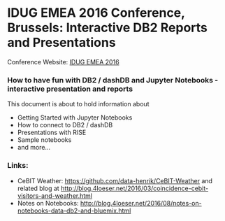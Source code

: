 # IDUG EMEA 2016 Conference, Brussels: Interactive DB2 Reports and Presentations
Conference Website: [IDUG EMEA 2016](http://www.idug.org/p/cm/ld/fid=862)

### How to have fun with DB2 / dashDB and Jupyter Notebooks - interactive presentation and reports
This document is about to hold information about
   * Getting Started with Jupyter Notebooks
   * How to connect to DB2 / dashDB
   * Presentations with RISE
   * Sample notebooks
   * and more...


### Links:
* CeBIT Weather: https://github.com/data-henrik/CeBIT-Weather and related blog at http://blog.4loeser.net/2016/03/coincidence-cebit-visitors-and-weather.html
* Notes on Notebooks: http://blog.4loeser.net/2016/08/notes-on-notebooks-data-db2-and-bluemix.html

